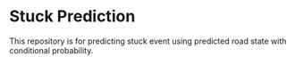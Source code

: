 # Stuck Prediction
This repository is for predicting stuck event using predicted road state with conditional probability. 